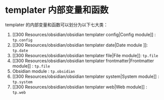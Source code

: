 

# templater 内部变量和函数
templater 的内部变量和函数可以划分为以下七大类：


1. [[300 Resources/obsidian/obsidian templater config|Config module]] : `tp.config`
2. [[300 Resources/obsidian/obsidian templater date|Date module ]]: `tp.date`
3. [[300 Resources/obsidian/obsidian templater file|File module]]: `tp.file`
4. [[300 Resources/obsidian/obsidian templater frontmatter|Frontmatter module]] : `tp.file`
5. Obsidian module : `tp.obsidian`
6. [[300 Resources/obsidian/obsidian templater system|System module]] : `tp.system`
7. [[300 Resources/obsidian/obsidian templater web|Web module]] : `tp.web`

